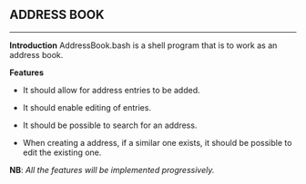 **ADDRESS BOOK**
------------------------


----------


**Introduction**
AddressBook.bash is a shell program that is to work as an address book.

**Features**

 - It should allow for address entries to be added.
 
 - It should enable editing of entries.

 - It should be possible to search for an address.

 - When creating a address, if a similar one exists, it should be possible to edit the existing one.

**NB**: *All the features will be implemented progressively.*
